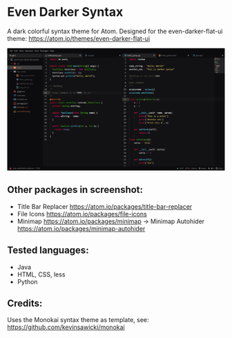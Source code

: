 # Even Darker Syntax

A dark colorful syntax theme for Atom.
Designed for the even-darker-flat-ui theme: https://atom.io/themes/even-darker-flat-ui

![even-darker-flat-syntax](https://raw.githubusercontent.com/staxx6/atom-even-darker-flat-syntax/master/screenshot.png)

## Other packages in screenshot:
  - Title Bar Replacer https://atom.io/packages/title-bar-replacer
  - File Icons https://atom.io/packages/file-icons
  - Minimap https://atom.io/packages/minimap
    -> Minimap Autohider https://atom.io/packages/minimap-autohider

## Tested languages:
  - Java
  - HTML, CSS, less
  - Python

## Credits:
Uses the Monokai syntax theme as template, see: https://github.com/kevinsawicki/monokai
